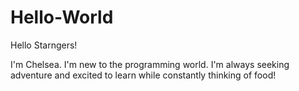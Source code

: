 # Hello-World

Hello Starngers!

I'm Chelsea. I'm new to the programming world.
I'm always seeking adventure and excited to learn while constantly thinking of food!
